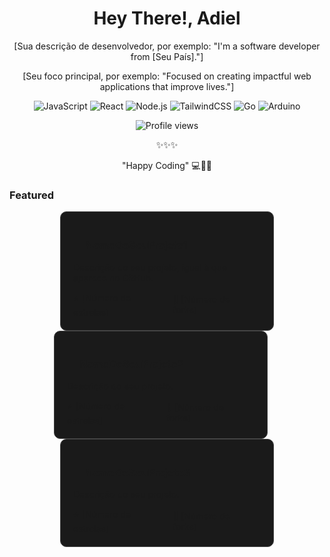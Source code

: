<div align="center">
  <h1>Hey There!, Adiel</h1>
  <p>[Sua descrição de desenvolvedor, por exemplo: "I'm a software developer from [Seu País]."]</p>
  <p>[Seu foco principal, por exemplo: "Focused on creating impactful web applications that improve lives."]</p>
  <p>
    <img src="https://img.shields.io/badge/-JavaScript-F7DF1E?style=flat-square&logo=JavaScript&logoColor=black" alt="JavaScript" />
    <img src="https://img.shields.io/badge/-React-61DAFB?style=flat-square&logo=React&logoColor=black" alt="React" />
    <img src="https://img.shields.io/badge/-Node.js-339933?style=flat-square&logo=Node.js&logoColor=white" alt="Node.js" />
    <img src="https://img.shields.io/badge/-TailwindCSS-06B6D4?style=flat-square&logo=TailwindCSS&logoColor=white" alt="TailwindCSS" />
    <img src="https://img.shields.io/badge/-Go-00ADD8?style=flat-square&logo=Go&logoColor=white" alt="Go" />
    <img src="https://img.shields.io/badge/-Arduino-00979D?style=flat-square&logo=Arduino&logoColor=white" alt="Arduino" />
  </p>
  <p>
    <img src="https://komarev.com/ghpvc/?username=SEU_USERNAME_AQUI" alt="Profile views" /> 
  </p>
  <p>✨✨✨</p>
  <p>"Happy Coding" 💻🧑‍💻</p>
</div>

### Featured

<div style="display: flex; flex-wrap: wrap; justify-content: center;">

<a href="https://github.com/ad13lsilva/ad13lsilva/edit/main/README.md" style="text-decoration: none; color: inherit; margin: 10px;">
  <div style="background-color: #1a1a1a; border-radius: 10px; padding: 20px; width: 300px; border: 1px solid #444;">
    <h3><a href="https://github.com/SEU_USERNAME_AQUI/SEU_REPOSITORIO_AQUI" style="text-decoration: none; color: inherit;">NomeDoSeuProjeto1</a></h3>
    <p>Descrição do seu projeto, igual à que aparece no GitHub.</p>
    <div style="display: flex; align-items: center; margin-top: 10px;">
      <span style="font-size: 14px; margin-right: 10px;">⭐ [Número de estrelas]</span>
      <span style="font-size: 14px; margin-right: 10px;">🍴 [Número de forks]</span>
    </div>
  </div>
</a>

<a href="https://github.com/SEU_USERNAME_AQUI/SEU_REPOSITORIO_AQUI" style="text-decoration: none; color: inherit; margin: 10px;">
  <div style="background-color: #1a1a1a; border-radius: 10px; padding: 20px; width: 300px; border: 1px solid #444;">
    <h3><a href="https://github.com/SEU_USERNAME_AQUI/SEU_REPOSITORIO_AQUI" style="text-decoration: none; color: inherit;">NomeDoSeuProjeto2</a></h3>
    <p>Descrição do seu projeto.</p>
    <div style="display: flex; align-items: center; margin-top: 10px;">
      <span style="font-size: 14px; margin-right: 10px;">⭐ [Número de estrelas]</span>
      <span style="font-size: 14px; margin-right: 10px;">🍴 [Número de forks]</span>
    </div>
  </div>
</a>

<a href="https://github.com/ad13lsilva/ad13lsilva/edit/main/README.md" style="text-decoration: none; color: inherit; margin: 10px;">
  <div style="background-color: #1a1a1a; border-radius: 10px; padding: 20px; width: 300px; border: 1px solid #444;">
    <h3><a href="https://github.com/ad13lsilva/ad13lsilva/edit/main/README.mdI" style="text-decoration: none; color: inherit;">NomeDoSeuProjeto3</a></h3>
    <p>Descrição do seu projeto.</p>
    <div style="display: flex; align-items: center; margin-top: 10px;">
      <span style="font-size: 14px; margin-right: 10px;">⭐ [Número de estrelas]</span>
      <span style="font-size: 14px; margin-right: 10px;">🍴 [Número de forks]</span>
    </div>
  </div>
</a>

</div>
